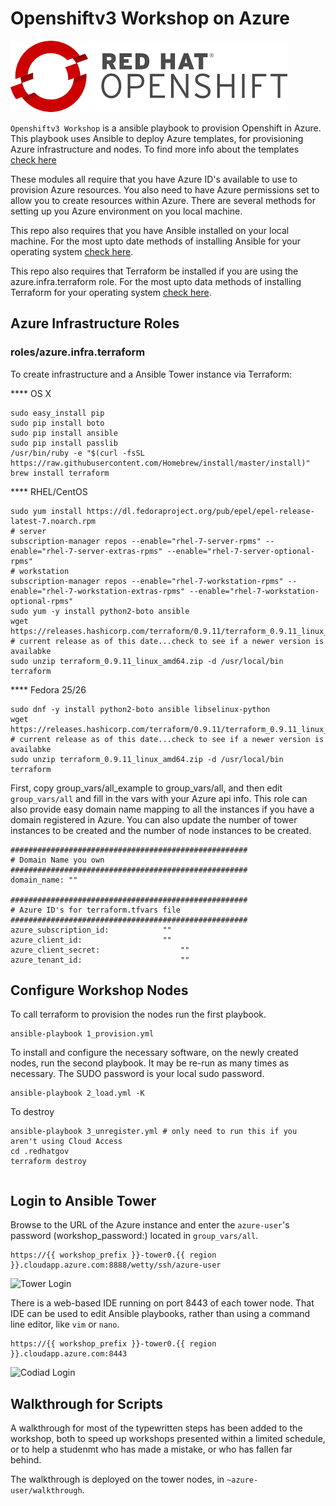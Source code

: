 # Openshiftv3 Workshop on Azure

![ansible](img/openshift_v3.png)

`Openshiftv3 Workshop` is a ansible playbook to provision Openshift in Azure. This playbook uses Ansible to deploy Azure templates, for provisioning Azure infrastructure and nodes. To find more info about the templates [check here](https://github.com/Microsoft/openshift-container-platform)

These modules all require that you have Azure ID's available to use to provision Azure resources. You also need to have Azure permissions set to allow you to create resources within Azure. There are several methods for setting up you Azure environment on you local machine.

<!-- Fill out `env.sh` & Export the Azure ID's

First, copy env.sh_example to env.sh, and then fill in your ID's.  Once that is complete, source the script, to export your Azure environment variables.

```
source env.sh
``` -->

This repo also requires that you have Ansible installed on your local machine. For the most upto date methods of installing Ansible for your operating system [check here](http://docs.ansible.com/ansible/intro_installation.html).

This repo also requires that Terraform be installed if you are using the azure.infra.terraform role. For the most upto data methods of installing Terraform for your operating system [check here](https://www.terraform.io/downloads.html).



## Azure Infrastructure Roles


### roles/azure.infra.terraform

To create infrastructure and a Ansible Tower instance via Terraform:

**** OS X
```
sudo easy_install pip
sudo pip install boto
sudo pip install ansible
sudo pip install passlib
/usr/bin/ruby -e "$(curl -fsSL https://raw.githubusercontent.com/Homebrew/install/master/install)"
brew install terraform
```

**** RHEL/CentOS
```
sudo yum install https://dl.fedoraproject.org/pub/epel/epel-release-latest-7.noarch.rpm
# server
subscription-manager repos --enable="rhel-7-server-rpms" --enable="rhel-7-server-extras-rpms" --enable="rhel-7-server-optional-rpms"
# workstation
subscription-manager repos --enable="rhel-7-workstation-rpms" --enable="rhel-7-workstation-extras-rpms" --enable="rhel-7-workstation-optional-rpms"
sudo yum -y install python2-boto ansible
wget https://releases.hashicorp.com/terraform/0.9.11/terraform_0.9.11_linux_amd64.zip # current release as of this date...check to see if a newer version is availabke
sudo unzip terraform_0.9.11_linux_amd64.zip -d /usr/local/bin terraform
```

**** Fedora 25/26
```
sudo dnf -y install python2-boto ansible libselinux-python
wget https://releases.hashicorp.com/terraform/0.9.11/terraform_0.9.11_linux_amd64.zip # current release as of this date...check to see if a newer version is availabke
sudo unzip terraform_0.9.11_linux_amd64.zip -d /usr/local/bin terraform
```

First, copy group_vars/all_example to group_vars/all, and then edit `group_vars/all` and fill in the vars with your Azure api info. This role can also provide easy domain name mapping to all the instances if you have a domain registered in Azure. You can also update the number of tower instances to be created and the number of node instances to be created.


```
#####################################################
# Domain Name you own
#####################################################
domain_name: ""

#####################################################
# Azure ID's for terraform.tfvars file
#####################################################
azure_subscription_id:            ""
azure_client_id:                  ""
azure_client_secret:		          ""
azure_tenant_id:		              ""
```

## Configure Workshop Nodes
To call terraform to provision the nodes run the first playbook.

```
ansible-playbook 1_provision.yml
```
To install and configure the necessary software, on the newly created nodes, run the second playbook. It may be re-run as many times as necessary. The SUDO password is your local sudo password.

```
ansible-playbook 2_load.yml -K
```

To destroy

```
ansible-playbook 3_unregister.yml # only need to run this if you aren't using Cloud Access
cd .redhatgov
terraform destroy
```

```
```

## Login to Ansible Tower

Browse to the URL of the Azure instance and enter the `azure-user`'s password (workshop_password:) located in `group_vars/all`.

```
https://{{ workshop_prefix }}-tower0.{{ region }}.cloudapp.azure.com:8888/wetty/ssh/azure-user
```

![Tower Login](img/ansible-tower.png)

There is a web-based IDE running on port 8443 of each tower node.  That IDE can be used to edit Ansible playbooks, rather than using a command line editor, like `vim` or `nano`.

```
https://{{ workshop_prefix }}-tower0.{{ region }}.cloudapp.azure.com:8443
```

![Codiad Login](img/codiad.png)

## Walkthrough for Scripts

A walkthrough for most of the typewritten steps has been added to the workshop, both to speed up workshops presented within a limited schedule, or to help a studenmt who has made a mistake, or who has fallen far behind.

The walkthrough is deployed on the tower nodes, in `~azure-user/walkthrough`.
